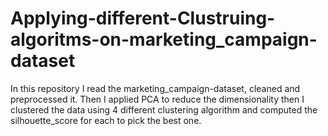 # Applying-different-Clustruing-algoritms-on-marketing_campaign-dataset
In this repository I read the marketing_campaign-dataset, cleaned and preprocessed it. Then I applied PCA to reduce the dimensionality then I clustered the data using 4 different clustering algorithm and computed the  silhouette_score for each to pick the best one.
